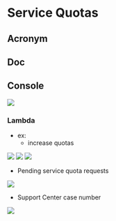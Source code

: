 # Service Quotas

## Acronym

## Doc

## Console

[<img src="https://i.imgur.com/l8s35Rc.png">](https://i.imgur.com/l8s35Rc.png)

### Lambda
* ex:
    * increase quotas
    
[<img src="https://i.imgur.com/28wMlMF.png">](https://i.imgur.com/28wMlMF.png)
[<img src="https://i.imgur.com/r0JGgcG.png">](https://i.imgur.com/r0JGgcG.png)
[<img src="https://i.imgur.com/T9HGvFD.png">](https://i.imgur.com/T9HGvFD.png)

* Pending service quota requests

[<img src="https://i.imgur.com/6A8w1gc.png">](https://i.imgur.com/6A8w1gc.png)


* Support Center case number

[<img src="https://i.imgur.com/UxLK09k.png">](https://i.imgur.com/UxLK09k.png)

